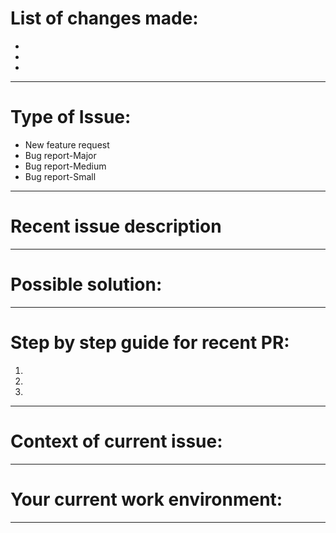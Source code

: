 # List of changes made: 

-
-
-


----------------------------------------------------------------
# Type of Issue:

* New feature request
* Bug report-Major
* Bug report-Medium
* Bug report-Small

----------------------------------------------------------------
# Recent issue description



----------------------------------------------------------------
# Possible solution:



----------------------------------------------------------------
# Step by step guide for recent PR:

1.
2. 
3.

----------------------------------------------------------------
# Context of current issue:



----------------------------------------------------------------
# Your current work environment:



----------------------------------------------------------------